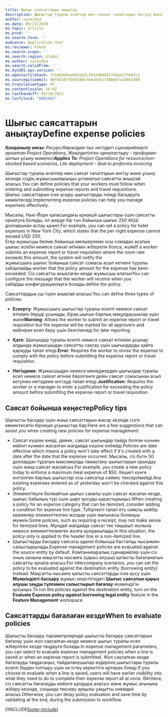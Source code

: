 ```yaml
---
title: Шығыс саясаттарын анықтау
description: Шығыстар туралы есептер мен саяхат талаптарын енгізу және ұсыну кезінде сіздің жұмысшыларыңыз ұстанатын шығындар саясатын анықтай аласыз.
author: suvaidya
ms.date: 09/23/2020
ms.topic: article
ms.prod: ''
ms.search.form: ''
audience: Application User
ms.reviewer: kfend
ms.search.scope: ''
ms.search.region: Global
ms.author: suvaidya
ms.search.validFrom: ''
ms.dyn365.ops.version: ''
ms.openlocfilehash: fa108db9aa0d2a22c35d2d046917ddae1f3842c1
ms.sourcegitcommit: 40f68387f594180af64a5e5c748b6efa188bd300
ms.translationtype: HT
ms.contentlocale: kk-KZ
ms.lasthandoff: 05/10/2021
ms.locfileid: "6001883"
---
```

# <a name="define-expense-policies"></a><span data-ttu-id="e0463-103">Шығыс саясаттарын анықтау</span><span class="sxs-lookup"><span data-stu-id="e0463-103">Define expense policies</span></span>

<span data-ttu-id="e0463-104">_**Қолданылу аясы:** Ресурс/биржадан тыс негіздегі сценарийлерге арналған Project Operations, Жеңілдетілген орналастыру - проформа-шотын ұсыну мәмілесі_</span><span class="sxs-lookup"><span data-stu-id="e0463-104">_**Applies To:** Project Operations for resource/non-stocked based scenarios, Lite deployment - deal to proforma invoicing_</span></span>

<span data-ttu-id="e0463-105">Шығыстар туралы есептер мен саяхат талаптарын енгізу және ұсыну кезінде сіздің жұмысшыларыңыз ұстанатын саясатты анықтай аласыз.</span><span class="sxs-lookup"><span data-stu-id="e0463-105">You can define policies that your workers must follow when entering and submitting expense reports and travel requisitions.</span></span>         
<span data-ttu-id="e0463-106">Шығыс саясаттарын іске асыру шығыстарды тиімді басқаруға көмектеседі.</span><span class="sxs-lookup"><span data-stu-id="e0463-106">Implementing expense policies can help you manage expenses effectively.</span></span>         

<span data-ttu-id="e0463-107">Мысалы, Нью-Йорк қаласындағы қонақүй шығыстары үшін саясатты орнатуға болады, ол жерде бір түн бойынша шығыс 250 АҚШ долларынан аспау қажет.</span><span class="sxs-lookup"><span data-stu-id="e0463-107">For example, you can set a policy for hotel expenses in New York City, which states that the per night expense cannot exceed USD 250.</span></span>       
<span data-ttu-id="e0463-108">Егер жұмысшы бөлме бойынша мөлшерлеме осы сомадан асатын шығыс есебін немесе саяхат өтінімін жіберетін болса, жүйе</span><span class="sxs-lookup"><span data-stu-id="e0463-108">If a worker submits an expense report or travel requisition where the room rate exceeds this amount, the system will notify the</span></span>         
<span data-ttu-id="e0463-109">жұмысшыға шығыс бойынша саясат сомасы асып кеткені туралы хабарлайды.</span><span class="sxs-lookup"><span data-stu-id="e0463-109">worker that the policy amount for the expense has been exceeded.</span></span> <span data-ttu-id="e0463-110">Сіз саясатты анықтаған кезде жұмысшы алатын</span><span class="sxs-lookup"><span data-stu-id="e0463-110">You can configure the message that the worker will receive when you</span></span>        
<span data-ttu-id="e0463-111">хабарды конфигурациялауға болады.</span><span class="sxs-lookup"><span data-stu-id="e0463-111">define the policy.</span></span>      
        
<span data-ttu-id="e0463-112">Саясаттардың үш түрін анықтай аласыз:</span><span class="sxs-lookup"><span data-stu-id="e0463-112">You can define three types of policies:</span></span>         
        
- <span data-ttu-id="e0463-113">**Ескерту**: Жұмысшыға шығыстар туралы есепті немесе саяхат өтінімін беруді ұсынады, бірақ шығын барлық мақұлдаушылар үшін және</span><span class="sxs-lookup"><span data-stu-id="e0463-113">**Warning**: Allows the worker to submit an expense report or travel requisition but the expense will be marked for all approvers and</span></span>         
  <span data-ttu-id="e0463-114">кейінірек есеп беру үшін белгіленеді.</span><span class="sxs-lookup"><span data-stu-id="e0463-114">for later reporting.</span></span>        

- <span data-ttu-id="e0463-115">**Қате**: Шығындар туралы есепті немесе саяхат өтінімін ұсынар алдында жұмысшыдан саясатты сақтау үшін шығындарды қайта қарауды талап етеді.</span><span class="sxs-lookup"><span data-stu-id="e0463-115">**Error**: Requires the worker to revise the expense to comply with the policy before submitting the expense report or travel requisition.</span></span>        
 
 - <span data-ttu-id="e0463-116">**Негіздеме**: Жұмысшыдан немесе менеджерден шығындар туралы есеп немесе саяхат өтінімі берілгенге дейін саясат сомасынан асып кетуінен негіздеме енгізуді талап етеді.</span><span class="sxs-lookup"><span data-stu-id="e0463-116">**Justification**: Requires the worker or a manager to enter a justification for exceeding the policy amount before submitting the expense report or travel requisition.</span></span>        

## <a name="policy-tips"></a><span data-ttu-id="e0463-117">Саясат бойынша кеңестер</span><span class="sxs-lookup"><span data-stu-id="e0463-117">Policy tips</span></span>
<span data-ttu-id="e0463-118">Шығысты басқару үшін жаңа саясаттарын жасау кезінде сізге көмектесетін бірнеше ұсыныстар бар:</span><span class="sxs-lookup"><span data-stu-id="e0463-118">Here are a few suggestions that can assist you when creating new policies for expense management:</span></span> 

- <span data-ttu-id="e0463-119">Саясат күшіне енеді, демек, саясат шығындар пайда болған күннен кейінгі күнмен жасалған жағдайда күшіне енбейді.</span><span class="sxs-lookup"><span data-stu-id="e0463-119">Policies are date effective which means a policy won't take effect if it's created with a date after the date that the expense occurred.</span></span> <span data-ttu-id="e0463-120">Мысалы, сіз бүгін 50 доллардан тұратын максималды тамақтану шығыстарын орындау үшін жаңа саясат жасайсыз.</span><span class="sxs-lookup"><span data-stu-id="e0463-120">For example, you create a new policy today to enforce a maximum meal expense of $50.</span></span> <span data-ttu-id="e0463-121">Кешегі күнге енгізілген барлық шығыстар осы саясатқа сәйкес тексерілмейді.</span><span class="sxs-lookup"><span data-stu-id="e0463-121">Any existing expenses entered as of yesterday won't be checked against this policy.</span></span>
- <span data-ttu-id="e0463-122">Элементтеуге болмайтын шығыс санаты үшін саясат жасаған кезде, шығыс бабының түрі үшін шарт қосуды қарастырыңыз.</span><span class="sxs-lookup"><span data-stu-id="e0463-122">When creating a policy for an expense category that can be itemized, consider adding a condition for expense line type.</span></span> <span data-ttu-id="e0463-123">Түбіртекті талап ету сияқты кейбір ережелер элементтелген жолдар үшін мағынасы болмауы мүмкін.</span><span class="sxs-lookup"><span data-stu-id="e0463-123">Some policies, such as requiring a receipt, may not make sense for itemized lines.</span></span> <span data-ttu-id="e0463-124">Мұндай жағдайда саясат тек тақырып жолына немесе элементтелмеген жолға қолданылады.</span><span class="sxs-lookup"><span data-stu-id="e0463-124">In this situation, the policy only is applied to the header line or a non-itemized line.</span></span> 
- <span data-ttu-id="e0463-125">Шығыстарды басқару саясаты әдепкі бойынша бастапқы нысанмен салыстырылады.</span><span class="sxs-lookup"><span data-stu-id="e0463-125">Expense management policies are evaluated against the source entity by default.</span></span> <span data-ttu-id="e0463-126">Компанияаралық сценарийлер үшін сіз оның орнына мақсатты нысанға (қарыз алушы) қатысты бағаланатын саясатты орната аласыз.</span><span class="sxs-lookup"><span data-stu-id="e0463-126">For intercompany scenarios, you can set the policy to be evaluated against the destination entity (borrowing entity) instead.</span></span> <span data-ttu-id="e0463-127">Мақсатты нысанға қатысты саясаттарды іске қосу үшін **Мүмкіндікті басқару** жұмыс кеңістігіндегі **Шығыс саясатын қарыз алушы заңды тұлғамен салыстырып бағалау** мүмкіндігін қосыңыз.</span><span class="sxs-lookup"><span data-stu-id="e0463-127">To run the policies against the destination entity, turn on the **Evaluate Expense policy against borrowing legal entity** feature in the **Feature Management** workspace.</span></span>

## <a name="when-to-evaluate-policies"></a><span data-ttu-id="e0463-128">Саясаттарды бағалаған кезде</span><span class="sxs-lookup"><span data-stu-id="e0463-128">When to evaluate policies</span></span>

<span data-ttu-id="e0463-129">Шығысты басқару параметрлерінде шығысты басқару саясаттарын бағалау үшін жол сақталған кезде немесе шығыс туралы есеп жіберілген кезде таңдауға болады.</span><span class="sxs-lookup"><span data-stu-id="e0463-129">In expense management parameters, you can select to evaluate expense management policies when a line is saved or when an expense report is submitted.</span></span> <span data-ttu-id="e0463-130">Жол сақталған кезде бағалауды таңдасаңыз, пайдаланушылар өздерінің шығыстары туралы есепті бірден толтыру үшін не істеу керектігін ертерек біледі.</span><span class="sxs-lookup"><span data-stu-id="e0463-130">If you choose to evaluate when a line is saved, users will have earlier visibility into what they need to do to complete their expense report all at once.</span></span> <span data-ttu-id="e0463-131">Әйтпесе, сіз саясатты бағалауды кейінге қалдыра аласыз және жұмыс ағынына жіберу кезінде, соңында тексеру арқылы уақытты үнемдей аласыз.</span><span class="sxs-lookup"><span data-stu-id="e0463-131">Otherwise, you can delay policy evaluation and save time by validating at the end, during the submission to workflow.</span></span>


[!INCLUDE[footer-include](../includes/footer-banner.md)]